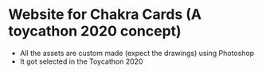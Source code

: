 # Website for Chakra Cards (A toycathon 2020 concept)

- All the assets are custom made (expect the drawings) using Photoshop
- It got selected in the Toycathon 2020
